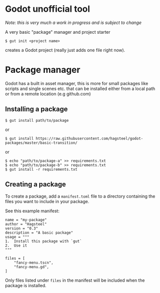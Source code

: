# Godot unofficial tool

*Note: this is very much a work in progress and is subject to change*

A very basic "package" manager and project starter

```
$ gut init <project name>
```

creates a Godot project (really just adds one file right now).


# Package manager

Godot has a built in asset manager, this is more for small packages like scripts
and single scenes etc. that can be installed either from a local path or from a
remote location (e.g github.com)

## Installing a package

```
$ gut install path/to/package
```

or

```
$ gut install https://raw.githubusercontent.com/hagsteel/godot-packages/master/basic-transition/
```

or 

```
$ echo "path/to/package-a" >> requirements.txt
$ echo "path/to/package-b" >> requirements.txt
$ gut install -r requirements.txt
```

## Creating a package

To create a package, add a `manifest.toml` file to a directory containing the
files you want to include in your package.

See this example manifest:

```
name = "my-package"
author = "Hagsteel"
version = "0.3"
description = "A basic package"
usage = """
1.  Install this package with `gut`
2.  Use it
"""

files = [
    "fancy-menu.tscn",
    "fancy-menu.gd",
]
```

Only files listed under `files` in the manifest will be included when the package is installed.
